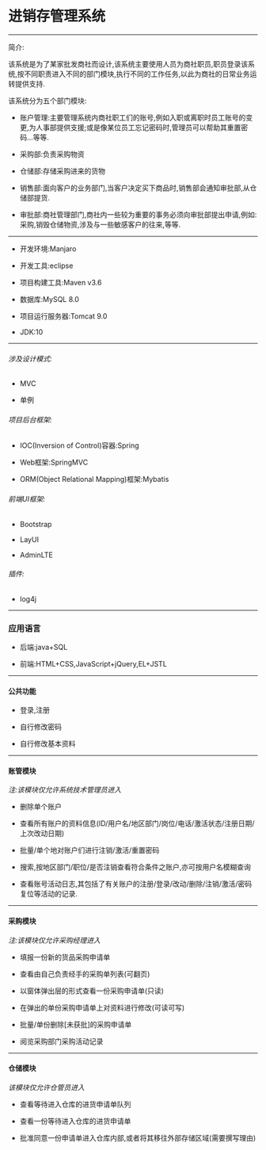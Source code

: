 
进销存管理系统
============
________________________________________________________________________________________

简介:

该系统是为了某家批发商社而设计,该系统主要使用人员为商社职员,职员登录该系统,按不同职责进入不同的部门模块,执行不同的工作任务,以此为商社的日常业务运转提供支持.

该系统分为五个部门模块:

+ 账户管理:主要管理系统内商社职工们的账号,例如入职或离职时员工账号的变更,为人事部提供支援;或是像某位员工忘记密码时,管理员可以帮助其重置密码...等等.

+ 采购部:负责采购物资

+ 仓储部:存储采购进来的货物

+ 销售部:面向客户的业务部门,当客户决定买下商品时,销售部会通知审批部,从仓储部提货.

+ 审批部:商社管理部门,商社内一些较为重要的事务必须向审批部提出申请,例如:采购,销毁仓储物资,涉及与一些敏感客户的往来,等等.

----------------------------------------------------------------------------------------


- 开发环境:Manjaro

- 开发工具:eclipse

- 项目构建工具:Maven v3.6

- 数据库:MySQL 8.0

- 项目运行服务器:Tomcat 9.0

- JDK:10

___________________________________________________________________________________________


######  涉及设计模式:

+ MVC

+ 单例

###### 项目后台框架:

  - IOC(Inversion of Control)容器:Spring

  - Web框架:SpringMVC

  - ORM(Object Relational Mapping)框架:Mybatis

######  前端UI框架:

 - Bootstrap
 
 - LayUI  
 
 - AdminLTE  

###### 插件:

* log4j

---------------------------------------------------------------------------------------------

### 应用语言

- 后端:java+SQL
	
- 前端:HTML+CSS,JavaScript+jQuery,EL+JSTL
---------------------------------------------------------------------------------------------

#### 公共功能

* 登录,注册

* 自行修改密码

* 自行修改基本资料
---------------------------------------------------------------------------------------------

#### 账管模块

*注:该模块仅允许系统技术管理员进入*

* 删除单个账户

* 查看所有账户的资料信息(ID/用户名/地区部门/岗位/电话/激活状态/注册日期/上次改动日期)

* 批量/单个地对账户们进行注销/激活/重置密码

* 搜索,按地区部门/职位/是否注销查看符合条件之账户,亦可按用户名模糊查询

* 查看账号活动日志,其包括了有关账户的注册/登录/改动/删除/注销/激活/密码复位等活动的记录.
---------------------------------------------------------------------------------------------

#### 采购模块

*注:该模块仅允许采购经理进入*

+ 填报一份新的货品采购申请单

+ 查看由自己负责经手的采购单列表(可翻页)

+ 以窗体弹出层的形式查看一份采购申请单(只读)

+ 在弹出的单份采购申请单上对资料进行修改(可读可写)

+ 批量/单份删除[未获批]的采购申请单

+ 阅览采购部门采购活动记录

---------------------------------------------------------------------------------------------

#### 仓储模块
*该模块仅允许仓管员进入*

+ 查看等待进入仓库的进货申请单队列

+ 查看一份等待进入仓库的进货申请单

+ 批准同意一份申请单进入仓库内部,或者将其移往外部存储区域(需要撰写理由)

